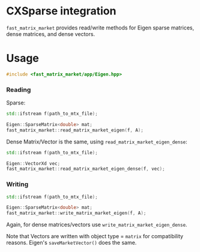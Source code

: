 # CXSparse integration

`fast_matrix_market` provides read/write methods for Eigen sparse matrices, dense matrices, and dense vectors.

# Usage

```c++
#include <fast_matrix_market/app/Eigen.hpp>
```

### Reading
Sparse:
```c++
std::ifstream f(path_to_mtx_file);

Eigen::SparseMatrix<double> mat;
fast_matrix_market::read_matrix_market_eigen(f, A);
```

Dense Matrix/Vector is the same, using `read_matrix_market_eigen_dense`:
```c++
std::ifstream f(path_to_mtx_file);

Eigen::VectorXd vec;
fast_matrix_market::read_matrix_market_eigen_dense(f, vec);
```

### Writing

```c++
std::ifstream f(path_to_mtx_file);

Eigen::SparseMatrix<double> mat;
fast_matrix_market::write_matrix_market_eigen(f, A);
```

Again, for dense matrices/vectors use `write_matrix_market_eigen_dense`.

Note that Vectors are written with object type = `matrix` for compatibility reasons. Eigen's `saveMarketVector()` does the same.